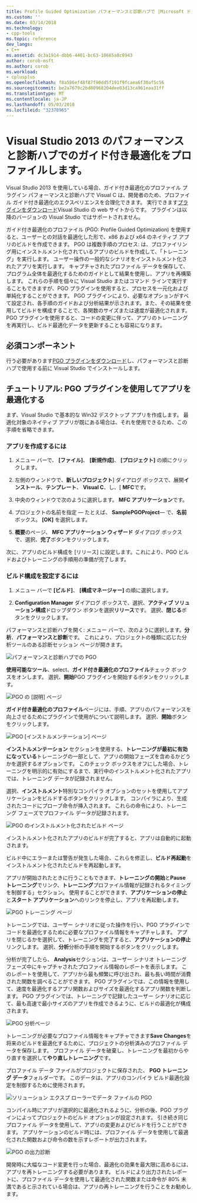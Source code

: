 ```yaml
---
title: Profile Guided Optimization パフォーマンスと診断ハブで |Microsoft ドキュメント
ms.custom: ''
ms.date: 03/14/2018
ms.technology:
- cpp-tools
ms.topic: reference
dev_langs:
- C++
ms.assetid: dc3a1914-dbb6-4401-bc63-10665a8c8943
author: corob-msft
ms.author: corob
ms.workload:
- cplusplus
ms.openlocfilehash: f8a586ef48f87f90dd5f191f9fcaea6f30af5c56
ms.sourcegitcommit: be2a7679c2bd80968204dee03d13ca961eaa31ff
ms.translationtype: MT
ms.contentlocale: ja-JP
ms.lasthandoff: 05/03/2018
ms.locfileid: "32378965"
---
```

# <a name="profile-guided-optimization-in-the-visual-studio-2013-performance-and-diagnostics-hub"></a>Visual Studio 2013 のパフォーマンスと診断ハブでのガイド付き最適化をプロファイルします。

Visual Studio 2013 を使用している場合、ガイド付き最適化のプロファイル プラグイン パフォーマンスと診断ハブで Visual C は、開発者のため、プロファイル ガイド付き最適化のエクスペリエンスを合理化できます。 実行できます[プラグインをダウンロード](http://go.microsoft.com/fwlink/p/?LinkId=327915)Visual Studio の web サイトからです。 プラグインは以降のバージョンの Visual Studio ではサポートされません。

ガイド付き最適化のプロファイル (PGO: Profile Guided Optimization) を使用すると、ユーザーとの対話を最適化した形で、x86 および x64 のネイティブ アプリのビルドを作成できます。 PGO は複数手順のプロセス: は、プロファイリング用にインストルメント化されているアプリのビルドを作成して、「トレーニング」を実行します。 ユーザー操作の一般的なシナリオをインストルメント化されたアプリを実行します。 キャプチャされたプロファイル データを保存して、プログラム全体を最適化するためのガイドとして結果を使用し、アプリを再構築します。 これらの手順を個々に Visual Studio またはコマンド ラインで実行することもできますが、PGO プラグインを使用すると、プロセスを一元化および単純化することができます。 PGO プラグインにより、必要なオプションがすべて設定され、各手順のガイドおよび分析結果が示されます。また、その結果を使用してビルドを構成することで、各関数のサイズまたは速度が最適化されます。 PGO プラグインを使用すると、コードの変更に伴って、アプリのトレーニングを再実行し、ビルド最適化データを更新することも容易になります。

## <a name="prerequisites"></a>必須コンポーネント

行う必要があります[PGO プラグインをダウンロード](http://go.microsoft.com/fwlink/p/?LinkId=327915)し、パフォーマンスと診断ハブで使用する前に Visual Studio でインストールします。

## <a name="walkthrough-using-the-pgo-plug-in-to-optimize-an-app"></a>チュートリアル: PGO プラグインを使用してアプリを最適化する

まず、Visual Studio で基本的な Win32 デスクトップ アプリを作成します。 最適化対象のネイティブ アプリが既にある場合は、それを使用できるため、この手順を省略できます。

### <a name="to-create-an-app"></a>アプリを作成するには

1. メニュー バーで、 **[ファイル]**、 **[新規作成]**、 **[プロジェクト]** の順にクリックします。

1. 左側のウィンドウで、**新しいプロジェクト**] ダイアログ ボックスで、展開**インストール**、**テンプレート**、 **Visual C**、し、[ **MFC**です。

1. 中央のウィンドウで次のように選択します。 **MFC アプリケーション**です。

1. プロジェクトの名前を指定 — たとえば、 **SamplePGOProject**— で、**名前**ボックス。 **[OK]** を選択します。

1. **概要**のページ、 **MFC アプリケーション ウィザード** ダイアログ ボックスで、選択、**完了**ボタンをクリックします。

次に、アプリのビルド構成を [リリース] に設定します。これにより、PGO ビルドおよびトレーニングの手順用の準備が完了します。

### <a name="to-set-the-build-configuration"></a>ビルド構成を設定するには

1. メニュー バーで **[ビルド]**、 **[構成マネージャー]** の順に選択します。

1. **Configuration Manager**  ダイアログ ボックスで、選択、**アクティブ ソリューション構成**ドロップダウン ボタンを選択**リリース**です。 選択、**閉じる**ボタンをクリックします。

パフォーマンスと診断ハブを開く: メニュー バーで、次のように選択します。**分析**、**パフォーマンスと診断**です。 これにより、プロジェクトの種類に応じた分析ツールのある診断セッション ページが開きます。

![パフォーマンスと診断ハブでの PGO](../../build/reference/media/pgofig0hub.png "PGOFig0Hub")

**使用可能なツール**、select、**ガイド付き最適化のプロファイル**チェック ボックスをオンします。 選択、**開始**PGO プラグインを開始するボタンをクリックします。

![PGO の [説明] ページ](../../build/reference/media/pgofig1start.png "PGOFig1Start")

**ガイド付き最適化のプロファイル**ページには、手順、アプリのパフォーマンスを向上させるためにプラグインで使用がについて説明します。 選択、**開始**ボタンをクリックします。

![PGO [インストルメンテーション] ページ](../../build/reference/media/pgofig2instrument.png "PGOFig2Instrument")

**インストルメンテーション** セクションを使用する、**トレーニングが最初に有効になっている**トレーニングの一部として、アプリの開始フェーズを含めるかどうかを選択するオプションです。 このチェック ボックスをオフにした場合、トレーニングを明示的に有効にするまで、実行中のインストルメント化されたアプリでは、トレーニング データが記録されません。

選択、**インストルメント**特別なコンパイラ オプションのセットを使用してアプリケーションをビルドするボタンをクリックします。 コンパイラにより、生成されたコードにプローブ命令が挿入されます。 これらの命令により、トレーニング フェーズでプロファイル データが記録されます。

![PGO のインストルメント化されたビルド ページ](../../build/reference/media/pgofig3build.PNG "PGOFig3Build")

インストルメント化されたアプリのビルドが完了すると、アプリは自動的に起動されます。

ビルド中にエラーまたは警告が発生した場合、これらを修正し、**ビルド再起動**をインストルメント化されたビルドを再起動します。

アプリが開始されたときに行うこともできます、**トレーニングの開始**と**Pause トレーニング**でリンク、**トレーニング**プロファイル情報が記録されるタイミングを制御する」セクション。 使用することができます、**アプリケーションの停止**と**スタート アプリケーション**へのリンクを停止し、アプリを再起動します。

![PGO トレーニング ページ](../../build/reference/media/pgofig4training.PNG "PGOFig4Training")

トレーニングでは、ユーザー シナリオに従った操作を行い、PGO プラグインでコードを最適化するために必要なプロファイル情報をキャプチャします。 アプリを閉じるかを選択して、トレーニングを完了すると、**アプリケーションの停止**リンクします。 選択、**分析**分析の手順を開始するボタンをクリックします。

分析が完了したら、 **Analysis**セクションは、ユーザー シナリオ トレーニング フェーズ中にキャプチャされたプロファイル情報のレポートを表示します。 このレポートを使用して、アプリから最も頻繁に呼び出され、最も長い時間が消費された関数を調べることができます。 PGO プラグインでは、この情報を使用して、速度を最適化するアプリ関数およびサイズを最適化するアプリ関数を判断します。 PGO プラグインでは、トレーニングで記録したユーザー シナリオに応じて、最も高速で最小サイズのアプリを作成できるように、ビルドの最適化が構成されます。

![PGO 分析ページ](../../build/reference/media/pgofig5analyze.png "PGOFig5Analyze")

トレーニングが必要なプロファイル情報をキャプチャできます**Save Changes**を将来のビルドを最適化するために、プロジェクトの分析済みのプロファイル データを保存します。 プロファイル データを破棄し、トレーニングを最初からやり直すを選択して**やり直しトレーニング**です。

プロファイル データ ファイルがプロジェクトに保存された、 **PGO トレーニング データ**フォルダーです。 このデータは、アプリのコンパイラ ビルド最適化設定を制御するために使用されます。

![ソリューション エクスプ ローラーでデータ ファイルの PGO](../../build/reference/media/pgofig6data.png "PGOFig6Data")

コンパイル時にアプリが選択的に最適化されるように、分析の後、PGO プラグインによってプロジェクトのビルド オプションが設定されます。 引き続き同じプロファイル データを使用して、アプリの変更およびビルドを行うことができます。 アプリケーションのビルド時には、プロファイル データを使用して最適化された関数および命令の数を示すレポートが出力されます。

![PGO の出力診断](../../build/reference/media/pgofig7diagnostics.png "PGOFig7Diagnostics")

開発時に大幅なコード変更を行った場合、最適化の効果を最大限に高めるには、アプリを再トレーニングする必要があります。 ビルドにより出力されたレポートに、プロファイル データを使用して最適化された関数または命令が 80% 未満であると示されている場合は、アプリの再トレーニングを行うことをお勧めします。